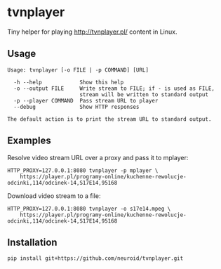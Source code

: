 tvnplayer
=========

Tiny helper for playing http://tvnplayer.pl/ content in Linux.


Usage
-----

    Usage: tvnplayer [-o FILE | -p COMMAND] [URL]

      -h --help            Show this help
      -o --output FILE     Write stream to FILE; if - is used as FILE,
                           stream will be written to standard output
      -p --player COMMAND  Pass stream URL to player
      --debug              Show HTTP responses

    The default action is to print the stream URL to standard output.


Examples
--------

Resolve video stream URL over a proxy and pass it to mplayer:

    HTTP_PROXY=127.0.0.1:8080 tvnplayer -p mplayer \
        https://player.pl/programy-online/kuchenne-rewolucje-odcinki,114/odcinek-14,S17E14,95168

Download video stream to a file:

    HTTP_PROXY=127.0.0.1:8080 tvnplayer -o s17e14.mpeg \
        https://player.pl/programy-online/kuchenne-rewolucje-odcinki,114/odcinek-14,S17E14,95168


Installation
------------

    pip install git+https://github.com/neuroid/tvnplayer.git
